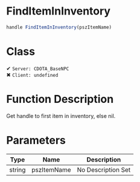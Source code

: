 # FindItemInInventory
```js	
handle FindItemInInventory(pszItemName)
```
# Class
✔ `Server: CDOTA_BaseNPC`  
✖ `Client: undefined`  

# Function Description
Get handle to first item in inventory, else nil.
# Parameters
Type|Name|Description
--|--|--
string|pszItemName|No Description Set
